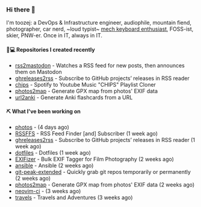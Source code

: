 ### Hi there 👋

I'm toozej: a DevOps & Infrastructure engineer, audiophile, mountain fiend, photographer, car nerd, ~loud typist~ [mech keyboard enthusiast](https://github.com/toozej/keebs), FOSS-ist, skier, PNW-er. Once in IT, always in IT.

#### 👨💻 Repositories I created recently

- [rss2mastodon](https://github.com/toozej/rss2mastodon) - Watches a RSS feed for new posts, then announces them on Mastodon
- [ghreleases2rss](https://github.com/toozej/ghreleases2rss) - Subscribe to GitHub projects’ releases in RSS reader
- [chips](https://github.com/toozej/chips) - Spotify to Youtube Music "CHIPS" Playlist Cloner
- [photos2map](https://github.com/toozej/photos2map) - Generate GPX map from photos' EXIF data
- [url2anki](https://github.com/toozej/url2anki) - Generate Anki flashcards from a URL

#### ⛏️ What I've been working on

- [photos](https://github.com/toozej/photos) -  (4 days ago)
- [RSSFFS](https://github.com/toozej/RSSFFS) - RSS Feed Finder [and] Subscriber (1 week ago)
- [ghreleases2rss](https://github.com/toozej/ghreleases2rss) - Subscribe to GitHub projects’ releases in RSS reader (1 week ago)
- [dotfiles](https://github.com/toozej/dotfiles) - Dotfiles (1 week ago)
- [EXIFizer](https://github.com/toozej/EXIFizer) - Bulk EXIF Tagger for Film Photography (2 weeks ago)
- [ansible](https://github.com/toozej/ansible) - Ansible (2 weeks ago)
- [git-peak-extended](https://github.com/toozej/git-peak-extended) - Quickly grab git repos temporarily or permanently (2 weeks ago)
- [photos2map](https://github.com/toozej/photos2map) - Generate GPX map from photos' EXIF data (2 weeks ago)
- [neovim-ci](https://github.com/toozej/neovim-ci) -  (3 weeks ago)
- [travels](https://github.com/toozej/travels) - Travels and Adventures (3 weeks ago)
